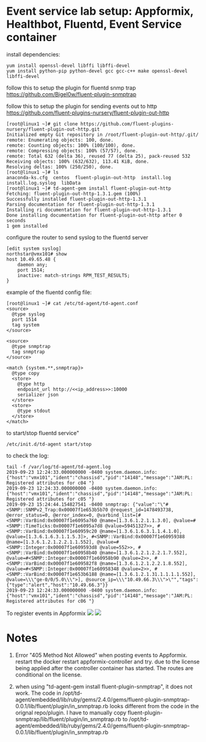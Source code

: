 # Event service lab setup: Appformix, Healthbot, Fluentd, Event Service container

install dependencies:
```
yum install openssl-devel libffi libffi-devel
yum install python-pip python-devel gcc gcc-c++ make openssl-devel libffi-devel
```   
   
follow this to setup the plugin for fluentd snmp trap
https://github.com/Bigel0w/fluent-plugin-snmptrap

follow this to setup the plugin for sending events out to http
https://github.com/fluent-plugins-nursery/fluent-plugin-out-http
```
[root@linux1 ~]# git clone https://github.com/fluent-plugins-nursery/fluent-plugin-out-http.git
Initialized empty Git repository in /root/fluent-plugin-out-http/.git/
remote: Enumerating objects: 100, done.
remote: Counting objects: 100% (100/100), done.
remote: Compressing objects: 100% (57/57), done.
remote: Total 632 (delta 36), reused 77 (delta 25), pack-reused 532
Receiving objects: 100% (632/632), 113.41 KiB, done.
Resolving deltas: 100% (250/250), done.
[root@linux1 ~]# ls
anaconda-ks.cfg  centos  fluent-plugin-out-http  install.log  install.log.syslog  libData
[root@linux1 ~]# td-agent-gem install fluent-plugin-out-http
Fetching: fluent-plugin-out-http-1.3.1.gem (100%)
Successfully installed fluent-plugin-out-http-1.3.1
Parsing documentation for fluent-plugin-out-http-1.3.1
Installing ri documentation for fluent-plugin-out-http-1.3.1
Done installing documentation for fluent-plugin-out-http after 0 seconds
1 gem installed
```

configure the router to send syslog to the fluentd server
```
[edit system syslog]
northstar@vmx101# show
host 10.49.65.48 {
    daemon any;
    port 1514;
    inactive: match-strings RPM_TEST_RESULTS;
}
```

example of the fluentd config file:
```
[root@linux1 ~]# cat /etc/td-agent/td-agent.conf
<source>
  @type syslog
  port 1514
  tag system
</source>

<source>
  @type snmptrap
  tag snmptrap
</source>

<match {system.**,snmptrap}>
  @type copy
  <store>
    @type http
    endpoint_url http://<<ip_address>>:10000
    serializer json
  </store>
  <store>
    @type stdout
  </store>
</match>
```

to start/stop fluentd service"
```
/etc/init.d/td-agent start/stop
```

to check the log:
```
tail -f /var/log/td-agent/td-agent.log
2019-09-23 12:24:33.000000000 -0400 system.daemon.info: {"host":"vmx101","ident":"chassisd","pid":"14148","message":"JAM:PL: Registered attributes for c04 "}
2019-09-23 12:24:33.000000000 -0400 system.daemon.info: {"host":"vmx101","ident":"chassisd","pid":"14148","message":"JAM:PL: Registered attributes for c05 "}
2019-09-23 15:24:44.154827541 -0400 snmptrap: {"value":"\"#<SNMP::SNMPv2_Trap:0x00007f1e653b5b70 @request_id=1478493738, @error_status=0, @error_index=0, @varbind_list=[#<SNMP::VarBind:0x00007f1e6095a760 @name=[1.3.6.1.2.1.1.3.0], @value=#<SNMP::TimeTicks:0x00007f1e6095a7d8 @value=59451327>>, #<SNMP::VarBind:0x00007f1e60959c20 @name=[1.3.6.1.6.3.1.1.4.1.0], @value=[1.3.6.1.6.3.1.1.5.3]>, #<SNMP::VarBind:0x00007f1e60959388 @name=[1.3.6.1.2.1.2.2.1.1.552], @value=#<SNMP::Integer:0x00007f1e609593d8 @value=552>>, #<SNMP::VarBind:0x00007f1e60958b40 @name=[1.3.6.1.2.1.2.2.1.7.552], @value=#<SNMP::Integer:0x00007f1e60958b90 @value=2>>, #<SNMP::VarBind:0x00007f1e609582f8 @name=[1.3.6.1.2.1.2.2.1.8.552], @value=#<SNMP::Integer:0x00007f1e60958348 @value=2>>, #<SNMP::VarBind:0x00007f1e653b6188 @name=[1.3.6.1.2.1.31.1.1.1.1.552], @value=\\\"ge-0/0/5.0\\\">], @source_ip=\\\"10.49.66.3\\\">\"","tags":{"type":"alert","host":"10.49.66.3"}}
2019-09-23 12:24:33.000000000 -0400 system.daemon.info: {"host":"vmx101","ident":"chassisd","pid":"14148","message":"JAM:PL: Registered attributes for c06 "}

```
To register events in Appformix
![](https://github.com/wouyang628/event_service_lab_setup/blob/master/images/headers.png)
![](https://github.com/wouyang628/event_service_lab_setup/blob/master/images/event_register.png)


# Notes
1. Error "405 Method Not Allowed" when posting events to Appformix.  
restart the docker restart appformix-controller and try. due to the license being applied after the controller container has started. The routes are conditional on the license.

2. when using "td-agent-gem install fluent-plugin-snmptrap", it does not work. The code in /opt/td-agent/embedded/lib/ruby/gems/2.4.0/gems/fluent-plugin-snmptrap-0.0.1/lib/fluent/plugin/in_snmptrap.rb looks different from the code in the orignal repo/plugin.  I have to manually copy fluent-plugin-snmptrap/lib/fluent/plugin/in_snmptrap.rb to /opt/td-agent/embedded/lib/ruby/gems/2.4.0/gems/fluent-plugin-snmptrap-0.0.1/lib/fluent/plugin/in_snmptrap.rb
